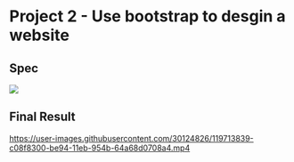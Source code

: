 # Project 2 - Use bootstrap to desgin a website

## Spec
![](https://i.imgur.com/bdFo9m8.jpg)
## Final Result
https://user-images.githubusercontent.com/30124826/119713839-c08f8300-be94-11eb-954b-64a68d0708a4.mp4

